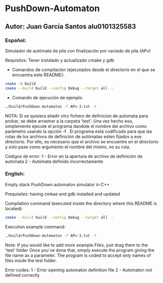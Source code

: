 # PushDown-Automaton
## Autor: Juan García Santos alu0101325583 
### Español:
Simulador de autómata de pila con finalización por vaciado de pila (APv)

Requisitos: Tener instalado y actualizado cmake y gdb

- Comandos de compilación (ejecutados desde el directorio en el que se encuentra este README):
```bash
cmake -B build
cmake --build build --config Debug --target all --
```

- Comando de ejecución de ejemplo
```bash
./build/PushDown-Automaton -f APv-3.txt -t
```

NOTA: Si se quisiera añadir otro fichero de definicion de automata para probar, se debe arrastrar a la carpeta 'test'.
Una vez hecho eso, simplemente ejecute el programa dandole el nombre del archivo como parámetro usando la opción -f <nombre de fichero>.
El programa está codificado para que las rutas de los archivos de definición de autómatas esten fijados a ese directorio.
Por ello, es necesario que el archivo se encuentre en el directorio y solo pase como argumento el nombre del mismo, no su ruta.

Códigos de error:
  1 - Error en la apertura de archivo de definición de autómata
  2 - Autómata definido incorrectamente

### English:
Empty stack PushDown automaton simulator in C++

Prequisites: having cmkae and gdb installed and updated

Compilation command (executed inside the directory where this README is located):
```bash
cmake --build build --config Debug --target all --
```

Execution example command:
```bash
./build/PushDown-Automaton -f APv-3.txt -t
```

Note: If you would like to add more example Files, just drag them to the 'test' folder
Once you´ve done that, simply execute the program giving the file name as a parameter.
The program is coded to accept only names of files inside the test folder.

Error codes:
  1 - Error opening automaton definition file
  2 - Automaton not defined correctly 
